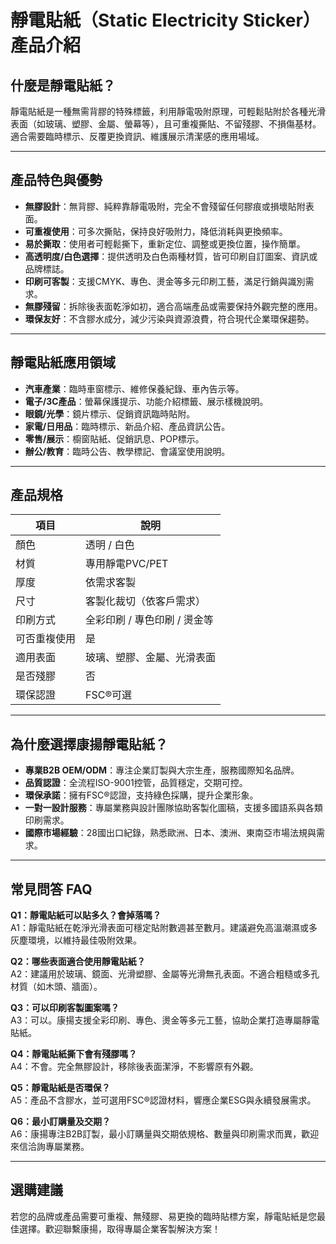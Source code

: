 # 靜電貼紙（Static Electricity Sticker）產品介紹

## 什麼是靜電貼紙？

靜電貼紙是一種無需背膠的特殊標籤，利用靜電吸附原理，可輕鬆貼附於各種光滑表面（如玻璃、塑膠、金屬、螢幕等），且可重複撕貼、不留殘膠、不損傷基材。適合需要臨時標示、反覆更換資訊、維護展示清潔感的應用場域。

---

## 產品特色與優勢

- **無膠設計**：無背膠、純粹靠靜電吸附，完全不會殘留任何膠痕或損壞貼附表面。
- **可重複使用**：可多次撕貼，保持良好吸附力，降低消耗與更換頻率。
- **易於撕取**：使用者可輕鬆撕下，重新定位、調整或更換位置，操作簡單。
- **高透明度/白色選擇**：提供透明及白色兩種材質，皆可印刷自訂圖案、資訊或品牌標誌。
- **印刷可客製**：支援CMYK、專色、燙金等多元印刷工藝，滿足行銷與識別需求。
- **無膠殘留**：拆除後表面乾淨如初，適合高端產品或需要保持外觀完整的應用。
- **環保友好**：不含膠水成分，減少污染與資源浪費，符合現代企業環保趨勢。

---

## 靜電貼紙應用領域

- **汽車產業**：臨時車窗標示、維修保養紀錄、車內告示等。
- **電子/3C產品**：螢幕保護提示、功能介紹標籤、展示樣機說明。
- **眼鏡/光學**：鏡片標示、促銷資訊臨時貼附。
- **家電/日用品**：臨時標示、新品介紹、產品資訊公告。
- **零售/展示**：櫥窗貼紙、促銷訊息、POP標示。
- **辦公/教育**：臨時公告、教學標記、會議室使用說明。

---

## 產品規格

| 項目 | 說明 |
|------|------|
| 顏色 | 透明 / 白色 |
| 材質 | 專用靜電PVC/PET |
| 厚度 | 依需求客製 |
| 尺寸 | 客製化裁切（依客戶需求） |
| 印刷方式 | 全彩印刷 / 專色印刷 / 燙金等 |
| 可否重複使用 | 是 |
| 適用表面 | 玻璃、塑膠、金屬、光滑表面 |
| 是否殘膠 | 否 |
| 環保認證 | FSC®可選 |

---

## 為什麼選擇康揚靜電貼紙？

- **專業B2B OEM/ODM**：專注企業訂製與大宗生產，服務國際知名品牌。
- **品質認證**：全流程ISO-9001控管，品質穩定，交期可控。
- **環保承諾**：擁有FSC®認證，支持綠色採購，提升企業形象。
- **一對一設計服務**：專屬業務與設計團隊協助客製化圖稿，支援多國語系與各類印刷需求。
- **國際市場經驗**：28國出口紀錄，熟悉歐洲、日本、澳洲、東南亞市場法規與需求。

---

## 常見問答 FAQ

**Q1：靜電貼紙可以貼多久？會掉落嗎？**  
A1：靜電貼紙在乾淨光滑表面可穩定貼附數週甚至數月。建議避免高溫潮濕或多灰塵環境，以維持最佳吸附效果。

**Q2：哪些表面適合使用靜電貼紙？**  
A2：建議用於玻璃、鏡面、光滑塑膠、金屬等光滑無孔表面。不適合粗糙或多孔材質（如木頭、牆面）。

**Q3：可以印刷客製圖案嗎？**  
A3：可以。康揚支援全彩印刷、專色、燙金等多元工藝，協助企業打造專屬靜電貼紙。

**Q4：靜電貼紙撕下會有殘膠嗎？**  
A4：不會。完全無膠設計，移除後表面潔淨，不影響原有外觀。

**Q5：靜電貼紙是否環保？**  
A5：產品不含膠水，並可選用FSC®認證材料，響應企業ESG與永續發展需求。

**Q6：最小訂購量及交期？**  
A6：康揚專注B2B訂製，最小訂購量與交期依規格、數量與印刷需求而異，歡迎來信洽詢專屬業務。

---

## 選購建議

若您的品牌或產品需要可重複、無殘膠、易更換的臨時貼標方案，靜電貼紙是您最佳選擇。歡迎聯繫康揚，取得專屬企業客製解決方案！